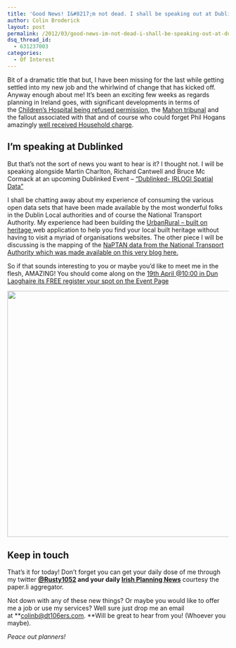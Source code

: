 ```yaml
---
title: 'Good News! I&#8217;m not dead. I shall be speaking out at Dublinked'
author: Colin Broderick
layout: post
permalink: /2012/03/good-news-im-not-dead-i-shall-be-speaking-out-at-dublinked/"
dsq_thread_id:
  - 631237003
categories:
  - Of Interest
---
```

Bit of a dramatic title that but, I have been missing for the last while getting settled into my new job and the whirlwind of change that has kicked off. Anyway enough about me! It&#8217;s been an exciting few weeks as regards planning in Ireland goes, with significant developments in terms of the <a href="http://www.irishtimes.com/newspaper/ireland/2012/0317/1224313472810.html" target="_blank">Children&#8217;s Hospital being refused permission</a>, the <a href="http://www.irishtimes.com/newspaper/ireland/2012/0331/1224314164228.html" target="_blank">Mahon tribunal</a> and the fallout associated with that and of course who could forget Phil Hogans amazingly <a title="1 Million yet to pay household charge" href="http://www.irishtimes.com/newspaper/breaking/2012/0331/breaking1.html" target="_blank">well received Household charge</a>.

## I&#8217;m speaking at Dublinked

But that&#8217;s not the sort of news you want to hear is it? I thought not. I will be speaking alongside Martin Charlton, Richard Cantwell and Bruce Mc Cormack at an upcoming Dublinked Event &#8211; <a href="http://www.dublinked.ie/?q=DublinkedIRLOGI_SpatialDataEvent" target="_blank">&#8220;Dublinked- IRLOGI Spatial Data&#8221;</a>

I shall be chatting away about my experience of consuming the various open data sets that have been made available by the most wonderful folks in the Dublin Local authorities and of course the National Transport Authority. My experience had been building the <a href="http://urbanrural.herokapp.com" target="_blank">UrbanRural &#8211; built on heritage </a>web application to help you find your local built heritage without having to visit a myriad of organisations websites. The other piece I will be discussing is the mapping of the <a title="[OPEN DATA] NTA NaPTAN Mapped" href="{{site.baseurl}}/2011/12/open-data-nta-naptan-mapped/" target="_blank">NaPTAN data from the National Transport Authority which was made available on this very blog here.</a>

So if that sounds interesting to you or maybe you&#8217;d like to meet me in the flesh, AMAZING! You should come along on the <a title="Eventbright Page for Spatial DATA event" href="http://dublinkedirlogispatialdata.eventbrite.com/?ebtv=C" target="_blank">19th April @10:00 in Dun Laoghaire its FREE register your spot on the Event Page</a>

[<img class="alignnone size-full wp-image-1990" title="Dublinked Spatial Data event" src="{{site.baseurl}}/wp-content/uploads/2012/03/Screen-shot-2012-03-31-at-14.04.53.png" alt="" width="952" height="559" />  
][1]

## Keep in touch

That&#8217;s it for today! Don&#8217;t forget you can get your daily dose of me through my twitter **[@Rusty1052][2] **and your daily** <a href="http://paper.li/rusty1052/1319808325" target="_blank">Irish Planning News</a>** courtesy the paper.li aggregator.

Not down with any of these new things? Or maybe you would like to offer me a job or use my services? Well sure just drop me an email at **colinb@dt106ers.com. **Will be great to hear from you! (Whoever you maybe).

*Peace out planners!*

&nbsp;



 [1]: http://www.dublinked.ie/?q=DublinkedIRLOGI_SpatialDataEvent
 [2]: http://twitter.com/rusty1052